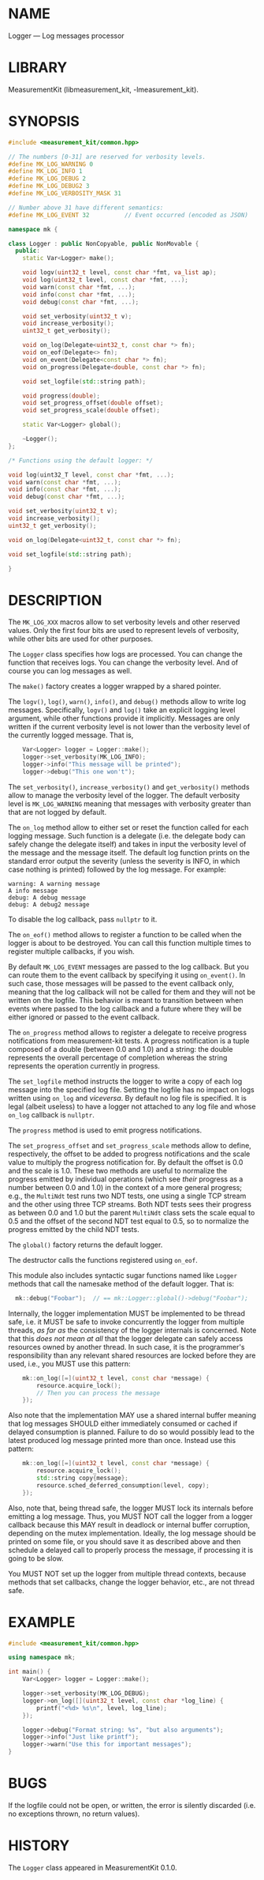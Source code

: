 # NAME
Logger &mdash; Log messages processor

# LIBRARY
MeasurementKit (libmeasurement_kit, -lmeasurement_kit).

# SYNOPSIS

```C++
#include <measurement_kit/common.hpp>

// The numbers [0-31] are reserved for verbosity levels.
#define MK_LOG_WARNING 0
#define MK_LOG_INFO 1
#define MK_LOG_DEBUG 2
#define MK_LOG_DEBUG2 3
#define MK_LOG_VERBOSITY_MASK 31

// Number above 31 have different semantics:
#define MK_LOG_EVENT 32          // Event occurred (encoded as JSON)

namespace mk {

class Logger : public NonCopyable, public NonMovable {
  public:
    static Var<Logger> make();

    void logv(uint32_t level, const char *fmt, va_list ap);
    void log(uint32_t level, const char *fmt, ...);
    void warn(const char *fmt, ...);
    void info(const char *fmt, ...);
    void debug(const char *fmt, ...);

    void set_verbosity(uint32_t v);
    void increase_verbosity();
    uint32_t get_verbosity();

    void on_log(Delegate<uint32_t, const char *> fn);
    void on_eof(Delegate<> fn);
    void on_event(Delegate<const char *> fn);
    void on_progress(Delegate<double, const char *> fn);

    void set_logfile(std::string path);

    void progress(double);
    void set_progress_offset(double offset);
    void set_progress_scale(double offset);

    static Var<Logger> global();

    ~Logger();
};

/* Functions using the default logger: */

void log(uint32_T level, const char *fmt, ...);
void warn(const char *fmt, ...);
void info(const char *fmt, ...);
void debug(const char *fmt, ...);

void set_verbosity(uint32_t v);
void increase_verbosity();
uint32_t get_verbosity();

void on_log(Delegate<uint32_t, const char *> fn);

void set_logfile(std::string path);

}
```

# DESCRIPTION

The `MK_LOG_XXX` macros allow to set verbosity levels and other
reserved values. Only the first four bits are used to represent levels
of verbosity, while other bits are used for other purposes.

The `Logger` class specifies how logs are processed. You can change the
function that receives logs. You can change the verbosity level. And
of course you can log messages as well.

The `make()` factory creates a logger wrapped by a shared pointer.

The `logv()`, `log()`, `warn()`, `info()`, and `debug()` methods allow to write
log messages. Specifically, `logv()` and `log()` take an explicit logging
level argument, while other functions provide it implicitly. Messages
are only written if the current verbosity level is not lower than the verbosity
level of the currently logged message. That is,

```C++
    Var<Logger> logger = Logger::make();
    logger->set_verbosity(MK_LOG_INFO);
    logger->info("This message will be printed");
    logger->debug("This one won't");
```

The `set_verbosity()`, `increase_verbosity()` and `get_verbosity()` methods
allow to manage the verbosity level of the logger. The default verbosity
level is `MK_LOG_WARNING` meaning that messages with verbosity greater than
that are not logged by default.

The `on_log` method allow to either set or reset the function called
for each logging message. Such function is a delegate (i.e. the delegate
body can safely change the delegate itself) and takes in input the
verbosity level of the message and the message itself. The default log
function prints on the standard error output the severity (unless the
severity is INFO, in which case nothing is printed) followed by the log
message. For example:

```
warning: A warning message
A info message
debug: A debug message
debug: A debug2 message
```

To disable the log callback, pass `nullptr` to it.

The `on_eof()` method allows to register a function to be called when the
logger is about to be destroyed. You can call this function multiple times
to register multiple callbacks, if you wish.

By default `MK_LOG_EVENT` messages are passed to the log callback. But you
can route them to the event callback by specifying it using `on_event()`. In
such case, those messages will be passed to the event callback only,
meaning that the log callback will not be called for them and they will
not be written on the logfile. This behavior is meant to transition between
when events where passed to the log callback and a future where they will
be either ignored or passed to the event callback.

The `on_progress` method allows to register a delegate to receive
progress notifications from measurement-kit tests. A progress notification
is a tuple composed of a double (between 0.0 and 1.0) and a string: the
double represents the overall percentage of completion whereas the string
represents the operation currently in progress.

The `set_logfile` method instructs the logger to write a copy of each log
message into the specified log file. Setting the logfile has no impact on
logs written using `on_log` and *viceversa*. By default no log file is
specified. It is legal (albeit useless) to have a logger not attached to
any log file and whose `on_log` callback is `nullptr`.

The `progress` method is used to emit progress notifications.

The `set_progress_offset` and `set_progress_scale` methods allow to define,
respectively, the offset to be added to progress notifications and the
scale value to multiply the progress notification for. By default the offset
is 0.0 and the scale is 1.0. These two methods are useful to normalize the
progress emitted by individual operations (which see _their_ progress as
a number between 0.0 and 1.0) in the context of a more general progress; e.g.,
the `MultiNdt` test runs two NDT tests, one using a single TCP stream and
the other using three TCP streams. Both NDT tests sees their progress as
between 0.0 and 1.0 but the parent `MultiNdt` class sets the scale equal to
0.5 and the offset of the second NDT test equal to 0.5, so to normalize
the progress emitted by the child NDT tests.

The `global()` factory returns the default logger.

The destructor calls the functions registered using `on_eof`.

This module also includes syntactic sugar functions named like `Logger`
methods that call the namesake method of the default logger. That is:

```C++
  mk::debug("Foobar");  // == mk::Logger::global()->debug("Foobar");
```

Internally, the logger implementation MUST be implemented to be thread
safe, i.e. it MUST be safe to invoke concurrently the logger from multiple
threads, *as far as* the consistency of the logger internals is
concerned. Note that this *does not mean at all* that the logger delegate
can safely access resources owned by another thread. In such case, it is
the programmer's responsibility than any relevant shared resources are
locked before they are used, i.e., you MUST use this pattern:

```C++
    mk::on_log([=](uint32_t level, const char *message) {
        resource.acquire_lock();
        // Then you can process the message
    });
```

Also note that the implementation MAY use a shared internal buffer meaning that
log messages SHOULD either immediately consumed or cached if delayed consumption
is planned. Failure to do so would possibly lead to the latest produced log
message printed more than once. Instead use this pattern:

```C++
    mk::on_log([=](uint32_t level, const char *message) {
        resource.acquire_lock();
        std::string copy{message};
        resource.sched_deferred_consumption(level, copy);
    });
```

Also, note that, being thread safe, the logger MUST lock its internals before
emitting a log message. Thus, you MUST NOT call the logger from a logger callback
because this MAY result in deadlock or internal buffer corruption, depending on
the mutex implementation. Ideally, the log message should be printed on some
file, or you should save it as described above and then schedule a delayed call to
properly process the message, if processing it is going to be slow.

You MUST NOT set up the logger from multiple thread contexts, because methods
that set callbacks, change the logger behavior, etc., are not thread safe.

# EXAMPLE

```C++
#include <measurement_kit/common.hpp>

using namespace mk;

int main() {
    Var<Logger> logger = Logger::make();

    logger->set_verbosity(MK_LOG_DEBUG);
    logger->on_log([](uint32_t level, const char *log_line) {
        printf("<%d> %s\n", level, log_line);
    });

    logger->debug("Format string: %s", "but also arguments");
    logger->info("Just like printf");
    logger->warn("Use this for important messages");
}
```

# BUGS

If the logfile could not be open, or written, the error is silently
discarded (i.e. no exceptions thrown, no return values).

# HISTORY

The `Logger` class appeared in MeasurementKit 0.1.0.
